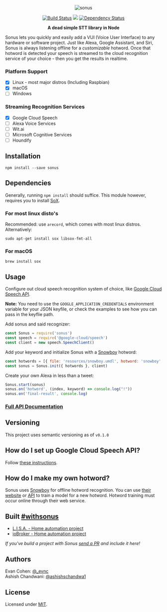 <p align="center">
<img src="./sonus.png" alt="sonus" />
</p>
<p align="center">
<a href="https://travis-ci.org/evancohen/sonus"><img src="https://api.travis-ci.org/evancohen/sonus.svg?branch=master" alt="Build Status"/></a>
<a href="https://codeclimate.com/github/evancohen/sonus"><img src="https://codeclimate.com/github/evancohen/sonus/badges/gpa.svg" /></a>
<a href='https://dependencyci.com/github/evancohen/sonus'><img src='https://dependencyci.com/github/evancohen/sonus/badge' alt='Dependency Status'/></a>
</p>
<p align="center">
<strong>A dead simple STT library in Node</strong>
</p>

Sonus lets you quickly and easily add a VUI (Voice User Interface) to any hardware or software project. Just like Alexa, Google Assistant, and Siri, Sonus is always listening offline for a *customizable* hotword. Once that hotword is detected your speech is streamed to the cloud recognition service of your choice - then you get the results in realtime.

### Platform Support
- [X] Linux - most major distros (Including Raspbian)
- [X] macOS
- [ ] Windows

### Streaming Recognition Services

- [X] Google Cloud Speech
- [ ] Alexa Voice Services
- [ ] Wit.ai
- [ ] Microsoft Cognitive Services
- [ ] Houndify

## Installation

```
npm install --save sonus
```

## Dependencies

Generally, running `npm install` should suffice. This module however, requires you to install [SoX](http://sox.sourceforge.net).

### For most linux disto's
Recommended: use `arecord`, which comes with most linux distros.
Alternatively:
```
sudo apt-get install sox libsox-fmt-all
```

### For macOS
```
brew install sox
```

## Usage

Configure out cloud speech recognition system of choice, like [Google Cloud
Speech API](https://cloud.google.com/speech/docs/getting-started).

__Note:__ You need to use the `GOOGLE_APPLICATION_CREDENTIALS` environment variable for your JSON keyfile, or check the examples to see how you can pass in the keyflie path. 

Add sonus and said recognizer:
``` javascript
const Sonus = require('sonus')
const speech = require('@google-cloud/speech')
const client = new speech.SpeechClient()
```

Add your keyword and initialize Sonus with a [Snowboy](https://snowboy.kitt.ai)
hotword:
``` javascript
const hotwords = [{ file: 'resources/snowboy.umdl', hotword: 'snowboy' }]
const sonus = Sonus.init({ hotwords }, client)
```

Create your own Alexa in less than a tweet:
``` javascript
Sonus.start(sonus)
sonus.on('hotword', (index, keyword) => console.log("!"))
sonus.on('final-result', console.log)
```

### [Full API Documentation](docs/API.md)

## Versioning

This project uses semantic versioning as of `v0.1.0`

## How do I set up Google Cloud Speech API?

Follow [these instructions](https://cloud.google.com/speech/docs/getting-started).

## How do I make my own hotword?

Sonus uses [Snowboy](https://snowboy.kitt.ai) for offline hotword recognition.
You can use [their website](https://snowboy.kitt.ai) or
[API](http://docs.kitt.ai/snowboy/#restful-api) to train a model for a new
hotword. Hotword training must occur online through their web service.


## Built [#withsonus](https://twitter.com/hashtag/withsonus?src=github)
- [L.I.S.A. - Home automation project](https://github.com/mylisabox/lisa-box)
- [ioBroker - Home automation project](https://github.com/ioBroker/ioBroker.sonus)

*If you've build a project with Sonus [send a PR](https://github.com/evancohen/sonus/edit/master/README.md) and include it here!*

## Authors
Evan Cohen: [@_evnc](https://twitter.com/_evnc)  
Ashish Chandwani: [@ashishschandwa1](https://twitter.com/ashishschandwa1)

## License
Licensed under [MIT](https://github.com/evancohen/sonus/blob/master/LICENSE).
